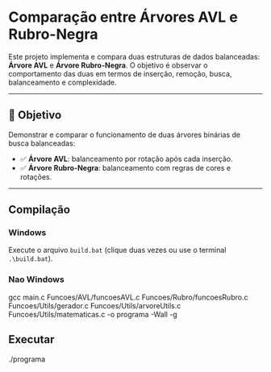 # Comparação entre Árvores AVL e Rubro-Negra

Este projeto implementa e compara duas estruturas de dados balanceadas: **Árvore AVL** e **Árvore Rubro-Negra**. O objetivo é observar o comportamento das duas em termos de inserção, remoção, busca, balanceamento e complexidade.

---

## 🧠 Objetivo

Demonstrar e comparar o funcionamento de duas árvores binárias de busca balanceadas:

-   ✅ **Árvore AVL**: balanceamento por rotação após cada inserção.
-   ✅ **Árvore Rubro-Negra**: balanceamento com regras de cores e rotações.

---

## Compilação

### Windows

Execute o arquivo `build.bat` (clique duas vezes ou use o terminal `.\build.bat`).

### Nao Windows

gcc main.c Funcoes/AVL/funcoesAVL.c Funcoes/Rubro/funcoesRubro.c Funcoes/Utils/gerador.c Funcoes/Utils/arvoreUtils.c Funcoes/Utils/matematicas.c -o programa -Wall -g

## Executar

./programa
